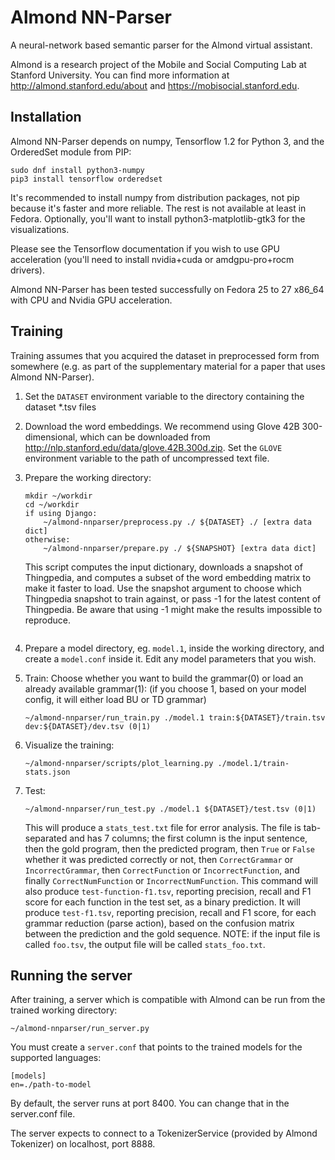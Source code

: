 # Almond NN-Parser

A neural-network based semantic parser for the Almond
virtual assistant.

Almond is a research project of the Mobile and Social
Computing Lab at Stanford University.  You can find more
information at <http://almond.stanford.edu/about> and
<https://mobisocial.stanford.edu>.

## Installation

Almond NN-Parser depends on numpy, Tensorflow 1.2 for Python 3, and
the OrderedSet module from PIP:

    sudo dnf install python3-numpy
    pip3 install tensorflow orderedset

It's recommended to install numpy from distribution packages, not
pip because it's faster and more reliable. The rest is not available
at least in Fedora.
Optionally, you'll want to install python3-matplotlib-gtk3 for the
visualizations.

Please see the Tensorflow documentation if you wish to use GPU
acceleration (you'll need to install nvidia+cuda or amdgpu-pro+rocm
drivers).

Almond NN-Parser has been tested successfully on Fedora 25 to 27
x86_64 with CPU and Nvidia GPU acceleration.

## Training

Training assumes that you acquired the dataset in preprocessed form
from somewhere (e.g. as part of the supplementary material for a paper
that uses Almond NN-Parser).

1. Set the `DATASET` environment variable to the directory containing
   the dataset *.tsv files
2. Download the word embeddings. We recommend using Glove 42B 300-dimensional,
   which can be downloaded from <http://nlp.stanford.edu/data/glove.42B.300d.zip>.
   Set the `GLOVE` environment variable to the path of uncompressed text file.
3. Prepare the working directory:
    ```
    mkdir ~/workdir
    cd ~/workdir
    if using Django:
        ~/almond-nnparser/preprocess.py ./ ${DATASET} ./ [extra data dict]
    otherwise:
        ~/almond-nnparser/prepare.py ./ ${SNAPSHOT} [extra data dict]
   ```
   This script computes the input dictionary, downloads a snapshot of Thingpedia,
   and computes a subset of the word embedding matrix to make it faster to
   load. Use the snapshot argument to choose which Thingpedia snapshot to train
   against, or pass -1 for the latest content of Thingpedia. Be aware that
   using -1 might make the results impossible to reproduce.
   
   ```
4. Prepare a model directory, eg. `model.1`, inside the working directory,
   and create a `model.conf` inside it. Edit any model parameters that you
   wish.
5. Train:
    Choose whether you want to build the grammar(0) or load an already available grammar(1):
    (if you choose 1, based on your model config, it will either load BU or TD grammar)
    ```
    ~/almond-nnparser/run_train.py ./model.1 train:${DATASET}/train.tsv dev:${DATASET}/dev.tsv (0|1)
    ```
6. Visualize the training:
    ```
    ~/almond-nnparser/scripts/plot_learning.py ./model.1/train-stats.json
    ```
7. Test:
    ```
    ~/almond-nnparser/run_test.py ./model.1 ${DATASET}/test.tsv (0|1)
    ```
    
    This will produce a `stats_test.txt` file for error analysis. The file is tab-separated and has 7 columns;
    the first column is the input sentence, then the gold program, then the predicted program, then `True` or `False`
    whether it was predicted correctly or not, then `CorrectGrammar` or `IncorrectGrammar`, then `CorrectFunction` or
    `IncorrectFunction`, and finally `CorrectNumFunction` or `IncorrectNumFunction`.
    This command will also produce `test-function-f1.tsv`, reporting precision, recall and F1 score for each function
    in the test set, as a binary prediction. It will produce `test-f1.tsv`, reporting precision, recall and F1 score,
    for each grammar reduction (parse action), based on the confusion matrix between the prediction and the gold sequence.
    NOTE: if the input file is called `foo.tsv`, the output file will be called `stats_foo.txt`.

## Running the server

After training, a server which is compatible with Almond can be run from the
trained working directory:

    ~/almond-nnparser/run_server.py

You must create a `server.conf` that points to the trained models for the supported languages:
```
[models]
en=./path-to-model
```

By default, the server runs at port 8400. You can change that in the server.conf file.

The server expects to connect to a TokenizerService (provided by Almond Tokenizer) on
localhost, port 8888.
